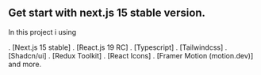 ## Get start with next.js 15 stable version.

In this project i using 

. [Next.js 15 stable] 
. [React.js 19 RC] 
. [Typescript]
. [Tailwindcss]
. [Shadcn/ui]
. [Redux Toolkit]
. [React Icons]
. [Framer Motion (motion.dev)]
and more.